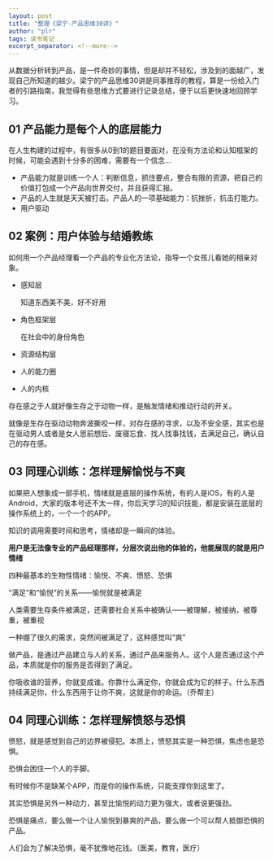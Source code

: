 ```yaml
---
layout: post
title: "整理《梁宁-产品思维30讲》"
author: "plr"
tags: 读书笔记
excerpt_separator: <!--more-->
---
```


从数据分析转到产品，是一件奇妙的事情，但是却并不轻松，涉及到的面越广，发现自己所知道的越少。<!--more-->梁宁的产品思维30讲是同事推荐的教程，算是一份给入门者的引路指南，我觉得有些思维方式要进行记录总结，便于以后更快速地回顾学习。

## 01 产品能力是每个人的底层能力

在人生构建的过程中，有很多从0到1的题目要面对，在没有方法论和认知框架的时候，可能会遇到十分多的困难，需要有一个信念...

+ 产品能力就是训练一个人：判断信息，抓住要点，整合有限的资源，把自己的价值打包成一个产品向世界交付，并且获得汇报。
+ 产品的人生就是天天被打击。产品人的一项基础能力：抗挫折，抗击打能力。
+ 用户驱动

## 02 案例：用户体验与结婚教练

如何用一个产品经理看一个产品的专业化方法论，指导一个女孩儿看她的相亲对象。

+ 感知层

  知道东西美不美，好不好用

+ 角色框架层

  在社会中的身份角色

+ 资源结构层

+ 人的能力圈

+ 人的内核

存在感之于人就好像生存之于动物一样，是触发情绪和推动行动的开关。

就像是生存在驱动动物奔波撕咬一样，对存在感的寻求，以及不安全感，其实也是在驱动男人或者是女人思前想后、废寝忘食、找人找事找钱，去满足自己，确认自己的存在感。

## 03 同理心训练：怎样理解愉悦与不爽

如果把人想象成一部手机，情绪就是底层的操作系统，有的人是iOS，有的人是Android，大家的版本号还不太一样，你后天学习的知识技能，都是安装在底层的操作系统上的，一个一个的APP。

知识的调用需要时间和思考，情绪却是一瞬间的体验。

**用户是无法像专业的产品经理那样，分层次说出他的体验的，他能展现的就是用户情绪**

四种最基本的生物性情绪：愉悦、不爽、愤怒、恐惧

“满足”和“愉悦”的关系——愉悦就是被满足

人类需要生存条件被满足，还需要社会关系中被确认——被理解，被接纳，被尊重，被重视

一种绷了很久的需求，突然间被满足了，这种感觉叫“爽”

做产品，是通过产品建立与人的关系，通过产品来服务人。这个人是否通过这个产品，本质就是你的服务是否得到了满足。

你吸收谁的营养，你就变成谁。你靠什么满足你，你就会成为它的样子。什么东西持续满足你，什么东西用于让你不爽，这就是你的命运。（乔帮主）

## 04 同理心训练：怎样理解愤怒与恐惧

愤怒，就是感觉到自己的边界被侵犯。本质上，愤怒其实是一种恐惧，焦虑也是恐惧。

恐惧会困住一个人的手脚。

有时候你不是缺某个APP，而是你的操作系统，只能支撑你到这里了。

其实恐惧是另外一种动力，甚至比愉悦的动力更为强大，或者说更强劲。

恐惧是痛点，要么做一个让人愉悦到暴爽的产品，要么做一个可以帮人抵御恐惧的产品。

人们会为了解决恐惧，毫不犹豫地花钱。（医美，教育，医疗）



